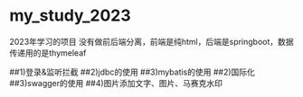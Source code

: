 # my_study_2023
2023年学习的项目
没有做前后端分离，前端是纯html，后端是springboot，数据传递用的是thymeleaf

##1)登录&监听拦截
##2)jdbc的使用
##3)mybatis的使用
##2)国际化
##3)swagger的使用
##4)图片添加文字、图片、马赛克水印
